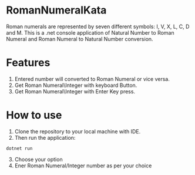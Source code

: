 # RomanNumeralKata

Roman numerals are represented by seven different symbols: I, V, X, L, C, D and M. This is a .net console application of Natural Number to Roman Numeral and Roman Numeral to Natural Number conversion.

# Features

1. Entered number will converted to Roman Numeral or vice versa.
2. Get Roman Numeral\Integer with keyboard Button.
3. Get Roman Numeral\Integer with Enter Key press.


# How to use

1. Clone the repository to your local machine with IDE.
2. Then run the application:
```
dotnet run
```
3. Choose your option
4. Ener Roman Numeral/Integer number as per your choice

